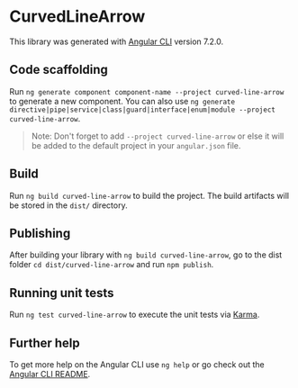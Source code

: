 # CurvedLineArrow

This library was generated with [Angular CLI](https://github.com/angular/angular-cli) version 7.2.0.

## Code scaffolding

Run `ng generate component component-name --project curved-line-arrow` to generate a new component. You can also use `ng generate directive|pipe|service|class|guard|interface|enum|module --project curved-line-arrow`.
> Note: Don't forget to add `--project curved-line-arrow` or else it will be added to the default project in your `angular.json` file. 

## Build

Run `ng build curved-line-arrow` to build the project. The build artifacts will be stored in the `dist/` directory.

## Publishing

After building your library with `ng build curved-line-arrow`, go to the dist folder `cd dist/curved-line-arrow` and run `npm publish`.

## Running unit tests

Run `ng test curved-line-arrow` to execute the unit tests via [Karma](https://karma-runner.github.io).

## Further help

To get more help on the Angular CLI use `ng help` or go check out the [Angular CLI README](https://github.com/angular/angular-cli/blob/master/README.md).
